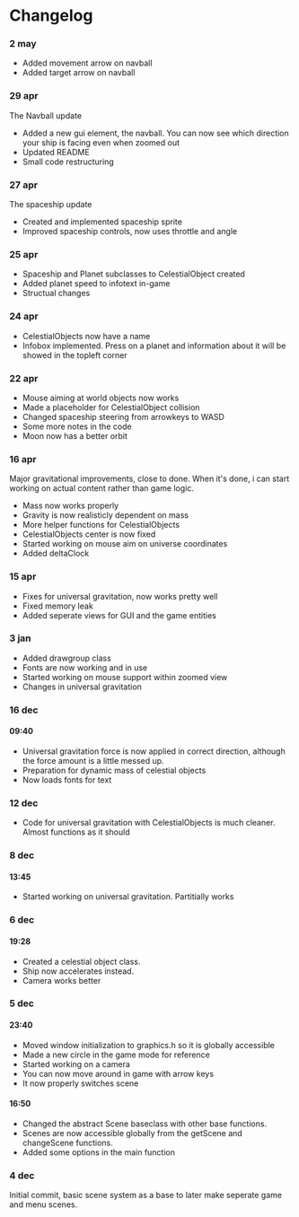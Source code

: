 Changelog
=========

### 2 may

- Added movement arrow on navball
- Added target arrow on navball

### 29 apr

The Navball update
- Added a new gui element, the navball. You can now see which direction your ship is facing even when zoomed out
- Updated README
- Small code restructuring

### 27 apr

The spaceship update
- Created and implemented spaceship sprite
- Improved spaceship controls, now uses throttle and angle

### 25 apr

- Spaceship and Planet subclasses to CelestialObject created
- Added planet speed to infotext in-game
- Structual changes

### 24 apr

- CelestialObjects now have a name
- Infobox implemented. Press on a planet and information about it will be showed in the topleft corner

### 22 apr

- Mouse aiming at world objects now works
- Made a placeholder for CelestialObject collision
- Changed spaceship steering from arrowkeys to WASD
- Some more notes in the code
- Moon now has a better orbit

### 16 apr

Major gravitational improvements, close to done. When it's done, i can start working on actual content rather than game logic.

- Mass now works properly
- Gravity is now realisticly dependent on mass
- More helper functions for CelestialObjects
- CelestialObjects center is now fixed
- Started working on mouse aim on universe coordinates
- Added deltaClock

### 15 apr

- Fixes for universal gravitation, now works pretty well
- Fixed memory leak
- Added seperate views for GUI and the game entities

### 3 jan

- Added drawgroup class
- Fonts are now working and in use
- Started working on mouse support within zoomed view
- Changes in universal gravitation

### 16 dec

#### 09:40
- Universal gravitation force is now applied in correct direction, although the force amount is a little messed up.
- Preparation for dynamic mass of celestial objects
- Now loads fonts for text


### 12 dec
- Code for universal gravitation with CelestialObjects is much cleaner. Almost functions as it should

### 8 dec

#### 13:45
- Started working on universal gravitation. Partitially works


### 6 dec

#### 19:28
- Created a celestial object class.
- Ship now accelerates instead.
- Camera works better

### 5 dec

#### 23:40
- Moved window initialization to graphics.h so it is globally accessible
- Made a new circle in the game mode for reference
- Started working on a camera
- You can now move around in game with arrow keys
- It now properly switches scene

#### 16:50
- Changed the abstract Scene baseclass with other base functions.
- Scenes are now accessible globally from the getScene and changeScene functions.
- Added some options in the main function

### 4 dec
Initial commit, basic scene system as a base to later make seperate game and menu scenes.
